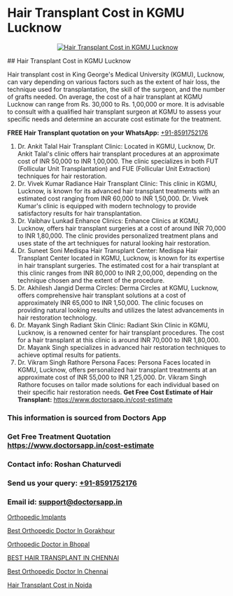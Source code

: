 # Hair Transplant Cost in KGMU Lucknow

<p align="center">
  <a href="https://doctorsapp.co.in/treatment/hair-transplant">
    <img src="https://doctorsapp.co.in/uploads/treatment_image/transplant.jpg" alt="Hair Transplant Cost in KGMU Lucknow">
  </a>
</p>
## Hair Transplant Cost in KGMU Lucknow

Hair transplant cost in King George's Medical University (KGMU), Lucknow, can vary depending on various factors such as the extent of hair loss, the technique used for transplantation, the skill of the surgeon, and the number of grafts needed. On average, the cost of a hair transplant at KGMU Lucknow can range from Rs. 30,000 to Rs. 1,00,000 or more. It is advisable to consult with a qualified hair transplant surgeon at KGMU to assess your specific needs and determine an accurate cost estimate for the treatment.

**FREE Hair Transplant quotation on your WhatsApp:**  [+91-8591752176](https://api.whatsapp.com/send?phone=8591752176)

1) Dr. Ankit Talal   Hair Transplant Clinic: Located in KGMU, Lucknow, Dr. Ankit Talal's clinic offers hair transplant procedures at an approximate cost of INR 50,000 to INR 1,00,000. The clinic specializes in both FUT (Follicular Unit Transplantation) and FUE (Follicular Unit Extraction) techniques for hair restoration.
2) Dr. Vivek Kumar   Radiance Hair Transplant Clinic: This clinic in KGMU, Lucknow, is known for its advanced hair transplant treatments with an estimated cost ranging from INR 60,000 to INR 1,50,000. Dr. Vivek Kumar's clinic is equipped with modern technology to provide satisfactory results for hair transplantation.
3) Dr. Vaibhav Lunkad   Enhance Clinics: Enhance Clinics at KGMU, Lucknow, offers hair transplant surgeries at a cost of around INR 70,000 to INR 1,80,000. The clinic provides personalized treatment plans and uses state of the art techniques for natural looking hair restoration.
4) Dr. Suneet Soni   Medispa Hair Transplant Center: Medispa Hair Transplant Center located in KGMU, Lucknow, is known for its expertise in hair transplant surgeries. The estimated cost for a hair transplant at this clinic ranges from INR 80,000 to INR 2,00,000, depending on the technique chosen and the extent of the procedure.
5) Dr. Akhilesh Jangid   Derma Circles: Derma Circles at KGMU, Lucknow, offers comprehensive hair transplant solutions at a cost of approximately INR 65,000 to INR 1,50,000. The clinic focuses on providing natural looking results and utilizes the latest advancements in hair restoration technology.
6) Dr. Mayank Singh   Radiant Skin Clinic: Radiant Skin Clinic in KGMU, Lucknow, is a renowned center for hair transplant procedures. The cost for a hair transplant at this clinic is around INR 70,000 to INR 1,80,000. Dr. Mayank Singh specializes in advanced hair restoration techniques to achieve optimal results for patients.
7) Dr. Vikram Singh Rathore   Persona Faces: Persona Faces located in KGMU, Lucknow, offers personalized hair transplant treatments at an approximate cost of INR 55,000 to INR 1,25,000. Dr. Vikram Singh Rathore focuses on tailor made solutions for each individual based on their specific hair restoration needs.
**Get Free Cost Estimate of Hair Transplant:** https://www.doctorsapp.in/cost-estimate

### This information is sourced from Doctors App 
### Get Free Treatment Quotation https://www.doctorsapp.in/cost-estimate
### Contact info: Roshan Chaturvedi 
### Send us your query: [+91-8591752176](https://api.whatsapp.com/send?phone=8591752176) 
### Email id: support@doctorsapp.in

[Orthopedic Implants](https://www.linkedin.com/pulse/orthopedic-implants-doctorsappin-t033c?trackingId=cR9OoPxKoGzoXDNhC5WJIA%3D%3D&lipi=urn%3Ali%3Apage%3Ad_flagship3_company_admin%3BcTUR6naWQkWjeA%2BR15noZQ%3D%3D)

[Best Orthopedic Doctor In Gorakhpur](https://www.linkedin.com/pulse/best-orthopedic-doctor-gorakhpur-knee-replacement-treatment-ufmqe?trackingId=h5iGI8QDYvjMxGvBnO%2BWDg%3D%3D&lipi=urn%3Ali%3Apage%3Ad_flagship3_company_admin%3B%2FMzkEXxJRqGf2zEVBOlEsA%3D%3D)

[Orthopedic Doctor in Bhopal](https://medium.com/@kushalrao10/orthopedic-doctor-in-bhopal-0e7949bbde06)

[BEST HAIR TRANSPLANT IN CHENNAI](https://medium.com/@kushalrao10/best-hair-transplant-in-chennai-9275b05a082b)

[Best Orthopedic Doctor In Chennai](https://doctors-apps.github.io/doctorsapp/best-orthopedic-doctor-in-chennai)

[Hair Transplant Cost in Noida](https://doctors-apps.github.io/doctorsapp/hair-transplant-cost-in-noida)

